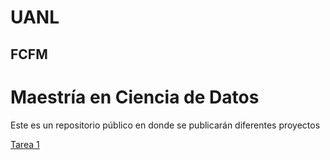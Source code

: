 # UANL
## FCFM

# Maestría en Ciencia de Datos

Este es un repositorio público en donde se publicarán diferentes proyectos

[Tarea 1](\Tareas\Tarea_1.md)
